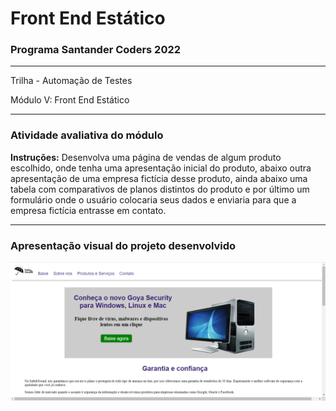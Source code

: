 # Front End Estático

### Programa Santander Coders 2022
___
Trilha - Automação de Testes

Módulo V: Front End Estático
___
### Atividade avaliativa do módulo

**Instruções:** Desenvolva uma página de vendas de algum produto escolhido, onde tenha uma apresentação inicial do produto, abaixo outra apresentação de uma empresa fictícia desse produto, ainda abaixo uma tabela com comparativos de planos distintos do produto e por último um formulário onde o usuário colocaria seus dados e enviaria para que a empresa fictícia entrasse em contato.
___
### Apresentação visual do projeto desenvolvido

<div allign = "center">
<img src="/assets/imgs/imgs-readme/layout01.png" width = "600px" />
</div>